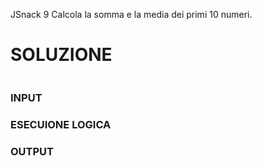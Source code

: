 JSnack 9
Calcola la somma e la media dei primi 10 numeri.

# SOLUZIONE

```

```

### INPUT

### ESECUIONE LOGICA

### OUTPUT